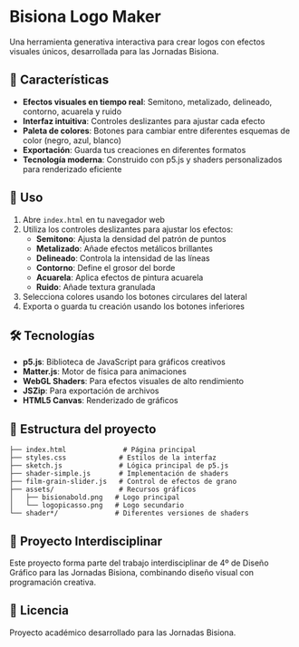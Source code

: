 # Bisiona Logo Maker

Una herramienta generativa interactiva para crear logos con efectos visuales únicos, desarrollada para las Jornadas Bisiona.

## 🎨 Características

- **Efectos visuales en tiempo real**: Semitono, metalizado, delineado, contorno, acuarela y ruido
- **Interfaz intuitiva**: Controles deslizantes para ajustar cada efecto
- **Paleta de colores**: Botones para cambiar entre diferentes esquemas de color (negro, azul, blanco)
- **Exportación**: Guarda tus creaciones en diferentes formatos
- **Tecnología moderna**: Construido con p5.js y shaders personalizados para renderizado eficiente

## 🚀 Uso

1. Abre `index.html` en tu navegador web
2. Utiliza los controles deslizantes para ajustar los efectos:
   - **Semitono**: Ajusta la densidad del patrón de puntos
   - **Metalizado**: Añade efectos metálicos brillantes
   - **Delineado**: Controla la intensidad de las líneas
   - **Contorno**: Define el grosor del borde
   - **Acuarela**: Aplica efectos de pintura acuarela
   - **Ruido**: Añade textura granulada
3. Selecciona colores usando los botones circulares del lateral
4. Exporta o guarda tu creación usando los botones inferiores

## 🛠️ Tecnologías

- **p5.js**: Biblioteca de JavaScript para gráficos creativos
- **Matter.js**: Motor de física para animaciones
- **WebGL Shaders**: Para efectos visuales de alto rendimiento
- **JSZip**: Para exportación de archivos
- **HTML5 Canvas**: Renderizado de gráficos

## 📁 Estructura del proyecto

```
├── index.html              # Página principal
├── styles.css             # Estilos de la interfaz
├── sketch.js              # Lógica principal de p5.js
├── shader-simple.js       # Implementación de shaders
├── film-grain-slider.js   # Control de efectos de grano
├── assets/                # Recursos gráficos
│   ├── bisionabold.png   # Logo principal
│   └── logopicasso.png   # Logo secundario
└── shader*/              # Diferentes versiones de shaders
```

## 🎯 Proyecto Interdisciplinar

Este proyecto forma parte del trabajo interdisciplinar de 4º de Diseño Gráfico para las Jornadas Bisiona, combinando diseño visual con programación creativa.

## 📄 Licencia

Proyecto académico desarrollado para las Jornadas Bisiona.
